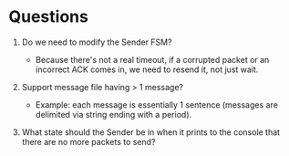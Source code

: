 Questions
=========
1) Do we need to modify the Sender FSM?
   -  Because there's not a real timeout, if a corrupted packet or an incorrect ACK comes in, we need to resend it, not just wait.

2) Support message file having > 1 message?
   -  Example: each message is essentially 1 sentence (messages are delimited via string ending with a period).

3) What state should the Sender be in when it prints to the console that there are no more packets to send?

